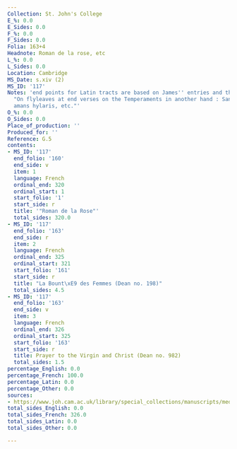 ```yaml
---
Collection: St. John's College
E_%: 0.0
E_Sides: 0.0
F_%: 0.0
F_Sides: 0.0
Folia: 163+4
Headnote: Roman de la rose, etc
L_%: 0.0
L_Sides: 0.0
Location: Cambridge
MS_Date: s.xiv (2)
MS_ID: '117'
Notes: 'end points for Latin tracts are based on James'' entries and therefore approximate;
  "On flyleaves at end verses on the Temperaments in another hand : Sanguineus.  Largus
  amans hylaris, etc."'
O_%: 0.0
O_Sides: 0.0
Place_of_production: ''
Produced_for: ''
Reference: G.5
contents:
- MS_ID: '117'
  end_folio: '160'
  end_side: v
  item: 1
  language: French
  ordinal_end: 320
  ordinal_start: 1
  start_folio: '1'
  start_side: r
  title: '"Roman de la Rose"'
  total_sides: 320.0
- MS_ID: '117'
  end_folio: '163'
  end_side: r
  item: 2
  language: French
  ordinal_end: 325
  ordinal_start: 321
  start_folio: '161'
  start_side: r
  title: "La Bount\xE9 des Femmes (Dean no. 198)"
  total_sides: 4.5
- MS_ID: '117'
  end_folio: '163'
  end_side: v
  item: 3
  language: French
  ordinal_end: 326
  ordinal_start: 325
  start_folio: '163'
  start_side: r
  title: Prayer to the Virgin and Christ (Dean no. 982)
  total_sides: 1.5
percentage_English: 0.0
percentage_French: 100.0
percentage_Latin: 0.0
percentage_Other: 0.0
sources:
- https://www.joh.cam.ac.uk/library/special_collections/manuscripts/medieval_manuscripts/medman/G_5.htm
total_sides_English: 0.0
total_sides_French: 326.0
total_sides_Latin: 0.0
total_sides_Other: 0.0

---
```

